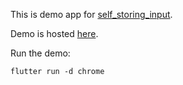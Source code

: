 This is demo app for [self_storing_input](https://pub.dev/packages/self_storing_input).

Demo is hosted [here](http://self_storing_input_demo.surge.sh).

Run the demo:
```
flutter run -d chrome
```
